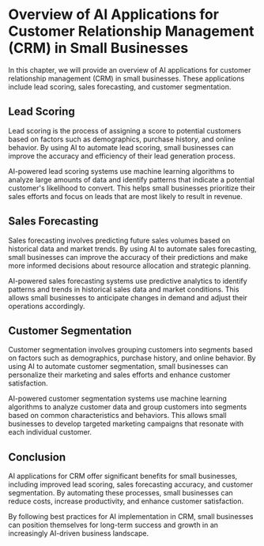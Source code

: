 Overview of AI Applications for Customer Relationship Management (CRM) in Small Businesses
====================================================================================================================================================

In this chapter, we will provide an overview of AI applications for customer relationship management (CRM) in small businesses. These applications include lead scoring, sales forecasting, and customer segmentation.

Lead Scoring
------------

Lead scoring is the process of assigning a score to potential customers based on factors such as demographics, purchase history, and online behavior. By using AI to automate lead scoring, small businesses can improve the accuracy and efficiency of their lead generation process.

AI-powered lead scoring systems use machine learning algorithms to analyze large amounts of data and identify patterns that indicate a potential customer's likelihood to convert. This helps small businesses prioritize their sales efforts and focus on leads that are most likely to result in revenue.

Sales Forecasting
-----------------

Sales forecasting involves predicting future sales volumes based on historical data and market trends. By using AI to automate sales forecasting, small businesses can improve the accuracy of their predictions and make more informed decisions about resource allocation and strategic planning.

AI-powered sales forecasting systems use predictive analytics to identify patterns and trends in historical sales data and market conditions. This allows small businesses to anticipate changes in demand and adjust their operations accordingly.

Customer Segmentation
---------------------

Customer segmentation involves grouping customers into segments based on factors such as demographics, purchase history, and online behavior. By using AI to automate customer segmentation, small businesses can personalize their marketing and sales efforts and enhance customer satisfaction.

AI-powered customer segmentation systems use machine learning algorithms to analyze customer data and group customers into segments based on common characteristics and behaviors. This allows small businesses to develop targeted marketing campaigns that resonate with each individual customer.

Conclusion
----------

AI applications for CRM offer significant benefits for small businesses, including improved lead scoring, sales forecasting accuracy, and customer segmentation. By automating these processes, small businesses can reduce costs, increase productivity, and enhance customer satisfaction.

By following best practices for AI implementation in CRM, small businesses can position themselves for long-term success and growth in an increasingly AI-driven business landscape.


